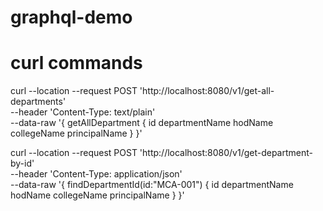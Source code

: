 # graphql-demo


# curl commands

curl --location --request POST 'http://localhost:8080/v1/get-all-departments' \
--header 'Content-Type: text/plain' \
--data-raw '{
    getAllDepartment {
        id
        departmentName
        hodName
        collegeName
        principalName
    }
}'


curl --location --request POST 'http://localhost:8080/v1/get-department-by-id' \
--header 'Content-Type: application/json' \
--data-raw '{
    findDepartmentId(id:"MCA-001") {
        id
        departmentName
        hodName
        collegeName
        principalName
    }
}'
